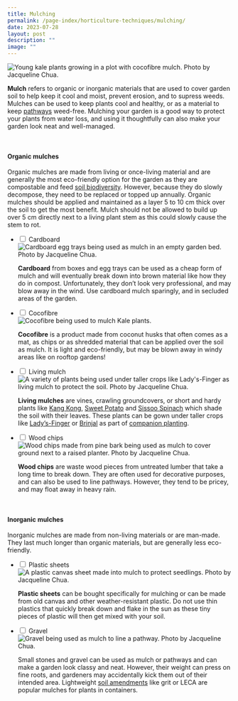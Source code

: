 ```yaml
---
title: Mulching
permalink: /page-index/horticulture-techniques/mulching/
date: 2023-07-28
layout: post
description: ""
image: ""
---
```

<section>
	<img title="Young kale plants growing in a plot with cocofibre mulch. Photo by Jacqueline Chua." src="/images/Horti%20techniques/Mulch_JacChua%20(1).jpg">
	<p><b>Mulch</b> refers to organic or inorganic materials that are used to cover garden soil to help keep it cool and moist, prevent erosion, and to supress weeds. Mulches can be used to keep plants cool and healthy, or as a material to keep <a href="/page-index/hardscapes/pathways/">pathways</a> weed-free. Mulching your garden is a good way to protect your plants from water loss, and using it thoughtfully can also make your garden look neat and well-managed. </p>  
	<br>
</section>

<section>
	<h4>Organic mulches</h4>
	<p>Organic mulches are made from living or once-living material and are generally the most eco-friendly option for the garden as they are compostable and feed <a href="/page-index/biodiversity/soil-biodiversity/">soil biodiversity</a>. However, because they do slowly decompose, they need to be replaced or topped up annually. Organic mulches should be applied and maintained as a layer 5 to 10 cm thick over the soil to get the most benefit. Mulch should not be allowed to build up over 5 cm directly next to a living plant stem as this could slowly cause the stem to rot.</p>
	<ul class="jekyllcodex_accordion">
		<li><input type="checkbox" id="accordion1">
		<label for="accordion1">Cardboard</label><div>
			<img title="Cardboard egg trays being used as mulch in an empty garden bed. Photo by Jacqueline Chua." src="/images/Horti%20techniques/Mulch_Eggtray_Jacchua%20(2).jpg">
			<p><b>Cardboard</b> from boxes and egg trays can be used as a cheap form of mulch and will eventually break down into brown material like how they do in compost. Unfortunately, they don’t look very professional, and may blow away in the wind. Use cardboard mulch sparingly, and in secluded areas of the garden.</p>
		</div></li>
		<li><input type="checkbox" id="accordion2">
		<label for="accordion2">Cocofibre</label><div>
			<img title="Cocofibre being used to mulch Kale plants." src="/images/Horti%20techniques/Mulch_JacChua%20(1).jpg">
			<p><b>Cocofibre</b> is a product made from coconut husks that often comes as a mat, as chips or as shredded material that can be applied over the soil as mulch. It is light and eco-friendly, but may be blown away in windy areas like on rooftop gardens!</p>
		</div></li>
		<li><input type="checkbox" id="accordion3">
		<label for="accordion3">Living mulch</label><div>
			<img title="A variety of plants being used under taller crops like Lady's-Finger as living mulch to protect the soil. Photo by Jacqueline Chua." src="/images/Hardscapes/PlanterBed%20(19).jpg">
			<p><b>Living mulches</b> are vines, crawling groundcovers, or short and hardy plants like <a href="/page-index/edible-plants/kang-kong/">Kang Kong</a>, <a href="/page-index/edible-plants/sweet-potato/">Sweet Potato</a> and <a href="/page-index/edible-plants/sissoo-spinach/">Sissoo Spinach</a> which shade the soil with their leaves. These plants can be gown under taller crops like <a href="/page-index/edible-plants/ladys-finger/">Lady’s-Finger</a> or <a href="/page-index/edible-plants/brinjal/">Brinjal</a> as part of <a href="/page-index/horticulture-techniques/companion-planting/">companion planting</a>.</p>
		</div></li>
		<li><input type="checkbox" id="accordion4">
		<label for="accordion4">Wood chips</label><div>
			<img title="Wood chips made from pine bark being used as mulch to cover ground next to a raised planter. Photo by Jacqueline Chua." src="/images/Hardscapes/P5190007.jpg">
			<p><b>Wood chips</b> are waste wood pieces from untreated lumber that take a long time to break down. They are often used for decorative purposes, and can also be used to line pathways. However, they tend to be pricey, and may float away in heavy rain.</p>
		</div></li>
	</ul>
	<br>
</section>

<section>
	<h4>Inorganic mulches</h4>
	<p>Inorganic mulches are made from non-living materials or are man-made. They last much longer than organic materials, but are generally less eco-friendly. </p>
	<ul class="jekyllcodex_accordion">
		<li><input type="checkbox" id="accordion5">
		<label for="accordion5">Plastic sheets</label><div>
			<img title="A plastic canvas sheet made into mulch to protect seedlings. Photo by Jacqueline Chua." src="/images/Horti%20techniques/Mulch_JacChua%20(4).jpg">
			<p><b>Plastic sheets</b> can be bought specifically for mulching or can be made from old canvas and other weather-resistant plastic. Do not use thin plastics that quickly break down and flake in the sun as these tiny pieces of plastic will then get mixed with your soil.</p>
		</div></li>
		<li><input type="checkbox" id="accordion6">
		<label for="accordion6">Gravel</label><div>
			<img title="Gravel being used as mulch to line a pathway. Photo by Jacqueline Chua." src="/images/Hardscapes/Pathway_JacChua%20(3).jpg">
			<p>Small stones and gravel can be used as mulch or pathways and can make a garden look classy and neat. However, their weight can press on fine roots, and gardeners may accidentally kick them out of their intended area. Lightweight <a href="/page-index/horticulture-techniques/soil-amendments/">soil amendments</a> like grit or LECA are popular mulches for plants in containers.</p>
		</div></li>
	</ul>
</section>